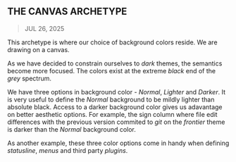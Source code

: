 ## THE CANVAS ARCHETYPE
> JUL 26, 2025

This archetype is where our choice of background colors reside.
We are drawing on a canvas.

As we have decided to constrain ourselves to _dark_ themes,
the semantics become more focused.
The colors exist at the extreme _black_ end of the _grey_
spectrum.

We have three options in background color - _Normal_,
_Lighter_ and _Darker_.
It is very useful to define the _Normal_ background to be
mildly lighter than absolute black.
Access to a darker background color gives us adavantage on
better aesthetic options.  For example, the sign column where
file edit differences with the previous version commited to
_git_ on the _frontier_ theme is darker than the _Normal_
background color.

As another example, these three color options come in handy
when defining _statusline_, _menus_ and third party _plugins_.
